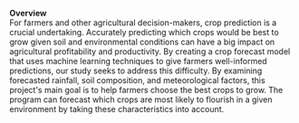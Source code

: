 **Overview**<br>
For farmers and other agricultural decision-makers, crop prediction is a crucial undertaking. Accurately predicting which crops would be best to grow given soil and environmental conditions can have a big impact on agricultural profitability and productivity. By creating a crop forecast model that uses machine learning techniques to give farmers well-informed predictions, our study seeks to address this difficulty.
By examining forecasted rainfall, soil composition, and meteorological factors, this project's main goal is to help farmers choose the best crops to grow. The program can forecast which crops are most likely to flourish in a given environment by taking these characteristics into account. 

